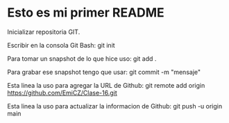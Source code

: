 # Esto es mi primer README

Inicializar repositoria GIT.

Escribir en la consola Git Bash: git init

Para tomar un snapshot de lo que hice uso: git add .

Para grabar ese snapshot tengo que usar: git commit -m "mensaje"

Esta linea la uso para agregar la URL de Github: git remote add origin https://github.com/EmiCZ/Clase-16.git

Esta linea la uso para actualizar la informacion de Github: git push -u origin main